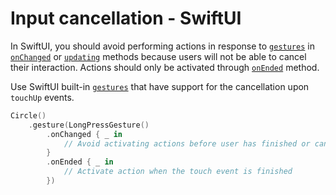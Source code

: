 # Input cancellation - SwiftUI

In SwiftUI, you should avoid performing actions in response to [`gestures`](https://developer.apple.com/documentation/swiftui/gestures) in [`onChanged`](https://developer.apple.com/documentation/swiftui/gesture/onchanged(_:)) or [`updating`](https://developer.apple.com/documentation/swiftui/gesture/updating(_:body:)) methods because users will not be able to cancel their interaction. Actions should only be activated through [`onEnded`](https://developer.apple.com/documentation/swiftui/gesture/onended(_:)) method.

Use SwiftUI built-in [`gestures`](https://developer.apple.com/documentation/swiftui/gestures) that have support for the cancellation upon `touchUp` events.

```swift
Circle()
    .gesture(LongPressGesture()
        .onChanged { _ in
            // Avoid activating actions before user has finished or cancelled touch
        }
        .onEnded { _ in
            // Activate action when the touch event is finished
        })
```
